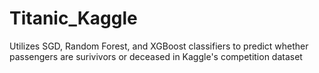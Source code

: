# Titanic_Kaggle
Utilizes SGD, Random Forest, and XGBoost classifiers to predict whether passengers are surivivors or deceased in Kaggle's competition dataset
